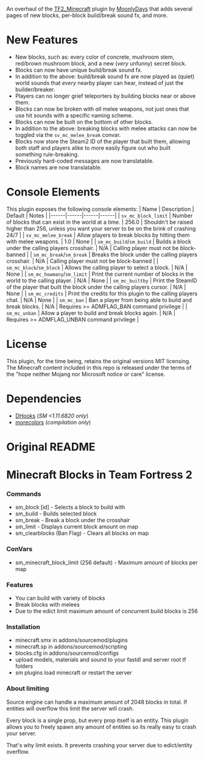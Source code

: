 An overhaul of the [TF2_Minecraft](https://github.com/MoonlyDays/TF2_MinecraftBlocks) plugin by [MoonlyDays](https://github.com/MoonlyDays) that adds several pages of new blocks, per-block build/break sound fx, and more.

New Features
==================
- New blocks, such as: every color of concrete, mushroom stem, red/brown mushroom block, and a new (*very* unfunny) secret block.
- Blocks can now have unique build/break sound fx.
- In addition to the above: build/break sound fx are now played as (quiet) world sounds that *every* nearby player can hear, instead of just the builder/breaker.
- Players can no longer grief teleporters by building blocks near or above them.
- Blocks can now be broken with *all* melee weapons, not just ones that use hit sounds with a specific naming scheme.
- Blocks can now be built on the bottom of other blocks.
- In addition to the above: breaking blocks with melee attacks can now be toggled via the `sv_mc_melee_break` convar.
- Blocks now store the Steam2 ID of the player that built them, allowing both staff and players alike to more easily figure out who built something rule-breaking.
- Previously hard-coded messages are now translatable.
- Block names are now translatable.

Console Elements
==================
This plugin exposes the following console elements:
| Name | Description | Default | Notes |
|------|------|------|------|
| `sv_mc_block_limit` | Number of blocks that can exist in the world at a time. | 256.0 | Shouldn't be raised higher than 256, unless you want your server to be on the brink of crashing 24/7 |
| `sv_mc_melee_break` | Allow players to break blocks by hitting them with melee weapons. | 1.0 | None |
| `sm_mc_build`/`sm_build` | Builds a block under the calling players crosshair. | N/A | Calling player must not be block-banned |
| `sm_mc_break`/`sm_break` | Breaks the block under the calling players crosshair. | N/A | Calling player must not be block-banned |
| `sm_mc_block`/`sm_block` | Allows the calling player to select a block. | N/A | None |
| `sm_mc_howmany`/`sm_limit` | Print the current number of blocks in the world to the calling player. | N/A | None |
| `sm_mc_builtby` | Print the SteamID of the player that built the block under the calling players cursor. | N/A | None |
| `sm_mc_credits` | Print the credits for this plugin to the calling players chat. | N/A | None |
| `sm_mc_ban` | Ban a player from being able to build and break blocks. | N/A | Requires >= ADMFLAG_BAN command privilege |
| `sm_mc_unban` | Allow a player to build and break blocks again. | N/A | Requires >= ADMFLAG_UNBAN command privilege |

License
==================
This plugin, for the time being, retains the original versions MIT licensing.
The Minecraft content included in this repo is released under the terms of the "hope neither Mojang nor Microsoft notice or care" license.

Dependencies
==================
- [DHooks](https://forums.alliedmods.net/showthread.php?p=2588686#post2588686) (*SM <1.11.6820 only*)
- [morecolors](https://raw.githubusercontent.com/DoctorMcKay/sourcemod-plugins/master/scripting/include/morecolors.inc) (*compilation only*)

Original README
==================

# Minecraft Blocks in Team Fortress 2
### Commands
- sm_block [id] - Selects a block to build with
- sm_build - Builds selected block
- sm_break - Break a block under the crosshair
- sm_limit - Displays current block amount on map
- sm_clearblocks (Ban Flag) - Clears all blocks on map

### ConVars
- sm_minecraft_block_limit (256 default) - Maximum amount of blocks per map

### Features
- You can build with variety of blocks
- Break blocks with melees
- Due to the edict limit maximum amount of concurrent build blocks is 256

### Installation
- minecraft.smx in addons/sourcemod/plugins
- minecraft.sp in addons/sourcemod/scripting
- blocks.cfg in addons/sourcemod/configs
- upload models, materials and sound to your fastdl and server root tf folders
- sm plugins load minecraft or restart the server

### About limiting
Source engine can handle a maximum amount of 2048 blocks in total. If entities will overflow this limit the server will crash.

Every block is a single prop, but every prop itself is an entity. This plugin allows you to freely spawn any amount of entities so its really easy to crash your server.

That's why limit exists. It prevents crashing your server due to edict/entity overflow. 
